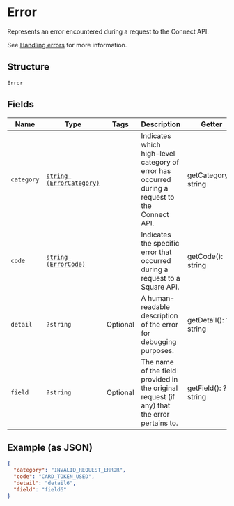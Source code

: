 
# Error

Represents an error encountered during a request to the Connect API.

See [Handling errors](#handlingerrors) for more information.

## Structure

`Error`

## Fields

| Name | Type | Tags | Description | Getter | Setter |
|  --- | --- | --- | --- | --- | --- |
| `category` | [`string (ErrorCategory)`](/doc/models/error-category.md) |  | Indicates which high-level category of error has occurred during a<br>request to the Connect API. | getCategory(): string | setCategory(string category): void |
| `code` | [`string (ErrorCode)`](/doc/models/error-code.md) |  | Indicates the specific error that occurred during a request to a<br>Square API. | getCode(): string | setCode(string code): void |
| `detail` | `?string` | Optional | A human-readable description of the error for debugging purposes. | getDetail(): ?string | setDetail(?string detail): void |
| `field` | `?string` | Optional | The name of the field provided in the original request (if any) that<br>the error pertains to. | getField(): ?string | setField(?string field): void |

## Example (as JSON)

```json
{
  "category": "INVALID_REQUEST_ERROR",
  "code": "CARD_TOKEN_USED",
  "detail": "detail6",
  "field": "field6"
}
```

